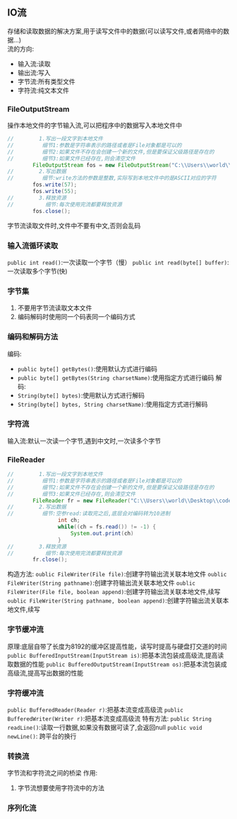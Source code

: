## IO流
存储和读取数据的解决方案,用于读写文件中的数据(可以读写文件,或者网络中的数据...)<br>
流的方向:
- 输入流:读取
- 输出流:写入
- 字节流:所有类型文件
- 字符流:纯文本文件
### FileOutputStream
操作本地文件的字节输入流,可以把程序中的数据写入本地文件中
```java
//        1.写出一段文字到本地文件
//         细节1:参数是字符串表示的路径或者是File对象都是可以的
//         细节2:如果文件不存在会创建一个新的文件,但是要保证父级路径是存在的
//         细节3:如果文件已经存在,则会清空文件
        FileOutputStream fos = new FileOutputStream("C:\\Users\\world\\Desktop\\code\\studentCode\\java-student-code\\src\\a.txt");
//        2.写出数据
//         细节:write方法的参数是整数,实际写到本地文件中的是ASCII对应的字符
        fos.write(57);
        fos.write(55);
//        3.释放资源
//          细节:每次使用完流都要释放资源
        fos.close();
```
字节流读取文件时,文件中不要有中文,否则会乱码
### 输入流循环读取
```public int read()```:一次读取一个字节（慢）
```public int read(byte[] buffer)```:一次读取多个字节(快)

### 字节集
1. 不要用字节流读取文本文件
2. 编码解码时使用同一个码表同一个编码方式
### 编码和解码方法
编码:
- ```public byte[] getBytes()```:使用默认方式进行编码
- ```public byte[] getBytes(String charsetName)```:使用指定方式进行编码
解码:
- ```String(byte[] bytes)```:使用默认方式进行解码
- ```String(byte[] bytes, String charsetName)```:使用指定方式进行解码
### 字符流
输入流:默认一次读一个字节,遇到中文时,一次读多个字节
### FileReader
```java
//        1.写出一段文字到本地文件
//         细节1:参数是字符串表示的路径或者是File对象都是可以的
//         细节2:如果文件不存在会创建一个新的文件,但是要保证父级路径是存在的
//         细节3:如果文件已经存在,则会清空文件
        FileReader fr = new FileReader("C:\\Users\\world\\Desktop\\code\\studentCode\\java-student-code\\src\\a.txt");
//        2.写出数据
//         细节:空参read:读取完之后,底层会对编码转为10进制
                int ch;
                while((ch = fs.read()) != -1) {
                    System.out.print(ch)
                }
//        3.释放资源
//          细节:每次使用完流都要释放资源
        fr.close();
```
构造方法:
```oublic FileWriter(File file)```:创建字符输出流关联本地文件
```oublic FileWriter(String pathname)```:创建字符输出流关联本地文件
```oublic FileWriter(File file, boolean append)```:创建字符输出流关联本地文件,续写
```oublic FileWriter(String pathname, boolean append)```:创建字符输出流关联本地文件,续写
### 字节缓冲流
原理:底层自带了长度为8192的缓冲区提高性能，读写时提高与硬盘打交道的时间
```public BufferedInputStream(InputStream is)```:把基本流包装成高级流,提高读取数据的性能
```public BufferedOutputStream(InputStream os)```:把基本流包装成高级流,提高写出数据的性能
###  字符缓冲流
```public BufferedReader(Reader r)```:把基本流变成高级流
```public BufferedWriter(Writer r)```:把基本流变成高级流
特有方法:
```public String readLine()```:读取一行数据,如果没有数据可读了,会返回null
```public void newLine()```: 跨平台的换行

### 转换流
字节流和字符流之间的桥梁
作用:
1. 字节流想要使用字符流中的方法

### 序列化流